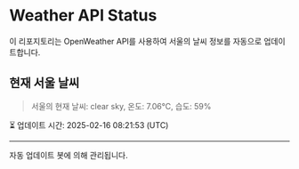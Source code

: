 
# Weather API Status

이 리포지토리는 OpenWeather API를 사용하여 서울의 날씨 정보를 자동으로 업데이트합니다.

## 현재 서울 날씨
> 서울의 현재 날씨: clear sky, 온도: 7.06°C, 습도: 59%

⏳ 업데이트 시간: 2025-02-16 08:21:53 (UTC)

---
자동 업데이트 봇에 의해 관리됩니다.

